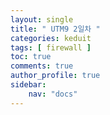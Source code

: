 ```yaml
---
layout: single
title: " UTM9 2일차 "
categories: keduit
tags: [ firewall ]
toc: true 
comments: true
author_profile: true
sidebar:
    nav: "docs"
---
```


